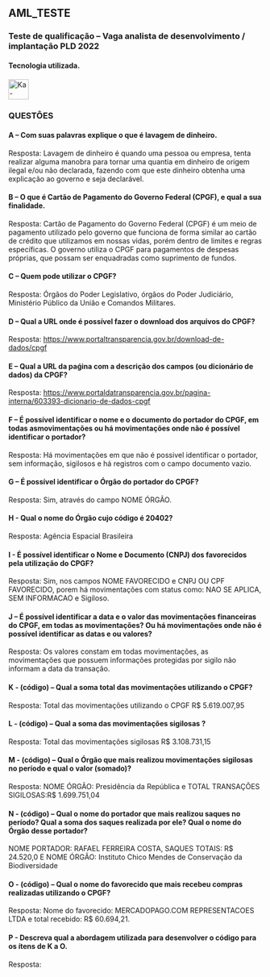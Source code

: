 ## AML_TESTE

### Teste de qualificação – Vaga analista de desenvolvimento / implantação PLD 2022

#### Tecnologia utilizada.
<img align="center" alt="Ka-Mysql" height="40" width="40" src="https://img.icons8.com/fluency/48/000000/mysql-logo.png"/>


### QUESTÔES

#### A – Com suas palavras explique o que é lavagem de dinheiro.
Resposta: Lavagem de dinheiro é quando uma pessoa ou empresa, tenta realizar alguma manobra para tornar uma quantia em dinheiro de origem ilegal e/ou não declarada, fazendo com que este dinheiro obtenha uma explicação ao governo e seja declarável.

#### B – O que é Cartão de Pagamento do Governo Federal (CPGF), e qual a sua finalidade.
Resposta:  Cartão de Pagamento do Governo Federal (CPGF) é um meio de pagamento utilizado pelo governo que funciona de forma similar ao cartão de crédito que utilizamos em nossas vidas, porém dentro de limites e regras específicas. O governo utiliza o CPGF para pagamentos de despesas próprias, que possam ser enquadradas como suprimento de fundos.

#### C – Quem pode utilizar o CPGF?
Resposta: Órgãos do Poder Legislativo, órgãos do Poder Judiciário, Ministério Público da União e Comandos Militares.

#### D – Qual a URL onde é possível fazer o download dos arquivos do CPGF?
Resposta: https://www.portaltransparencia.gov.br/download-de-dados/cpgf

#### E – Qual a URL da paǵina com a descrição dos campos (ou dicionário de dados) da CPGF?
Resposta: https://www.portaldatransparencia.gov.br/pagina-interna/603393-dicionario-de-dados-cpgf

#### F – É possível identificar o nome e o documento do portador do CPGF, em todas asmovimentações ou há movimentações onde não é possível identificar o portador?
Resposta: Há movimentações em que não é possivel identificar o portador, sem informação, sigilosos e há registros com o campo documento vazio.

#### G – É possível identificar o Órgão do portador do CPGF?
Resposta: Sim, através do campo NOME ÓRGÃO.

#### H - Qual o nome do Órgão cujo código é 20402?
Resposta: Agência Espacial Brasileira

#### I - É possível identificar o Nome e Documento (CNPJ) dos favorecidos pela utilização do CPGF?
Resposta: Sim, nos campos NOME FAVORECIDO e CNPJ OU CPF FAVORECIDO, porem há movimentações com status como: NAO SE APLICA, SEM INFORMACAO e Sigiloso.

#### J – É possível identificar a data e o valor das movimentações financeiras do CPGF, em todas as movimentações? Ou há movimentações onde não é possível identificar as datas e ou valores?
Resposta: Os valores constam em todas movimentações, as movimentações que possuem informações protegidas por sigilo não informam a data da transação.

#### K - (código) – Qual a soma total das movimentações utilizando o CPGF?
Resposta: Total das movimentações utilizando o CPGF	R$ 5.619.007,95 

#### L - (código) – Qual a soma das movimentações sigilosas ?
Resposta: Total das movimentações sigilosas	R$ 3.108.731,15

#### M - (código) – Qual o Órgão que mais realizou movimentações sigilosas no período e qual o valor (somado)?
Resposta: NOME ÓRGÃO: Presidência da República e TOTAL TRANSAÇÕES SIGILOSAS:R$ 1.699.751,04

#### N - (código) – Qual o nome do portador que mais realizou saques no período? Qual a soma dos saques realizada por ele? Qual o nome do Órgão desse portador?
NOME PORTADOR: RAFAEL FERREIRA COSTA, SAQUES TOTAIS: R$ 24.520,0 E NOME ÓRGÃO: Instituto Chico Mendes de Conservação da Biodiversidade	

#### O - (código) – Qual o nome do favorecido que mais recebeu compras realizadas utilizando o CPGF?
Resposta: Nome do favorecido: MERCADOPAGO.COM REPRESENTACOES LTDA e total recebido: R$ 60.694,21.

#### P - Descreva qual a abordagem utilizada para desenvolver o código para os ítens de K a O.
Resposta: 





